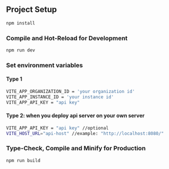 ## Project Setup

```sh
npm install
```

### Compile and Hot-Reload for Development

```sh
npm run dev
```

### Set environment variables

#### Type 1
```sh
VITE_APP_ORGANIZATION_ID = 'your organization id'
VITE_APP_INSTANCE_ID = 'your instance id'
VITE_APP_API_KEY = "api key"
```
#### Type 2: when you deploy api server on your own server
```sh
VITE_APP_API_KEY = "api key" //optional
VITE_HOST_URL="api-host" //example: "http://localhost:8080/"
```
### Type-Check, Compile and Minify for Production

```sh
npm run build
```
